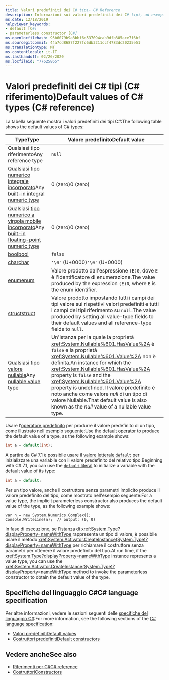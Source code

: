 ```yaml
---
title: Valori predefiniti dei C# tipi- C# Reference
description: Informazioni sui valori predefiniti dei C# tipi, ad esempio bool, Char, int, float, Double e altro.
ms.date: 12/18/2019
helpviewer_keywords:
- default [C#]
- parameterless constructor [C#]
ms.openlocfilehash: 93b6079b9a3bbf6d537094cab9dfb305ace7f6bf
ms.sourcegitcommit: 44a7cd8687f227fc6db3211ccf4783dc20235e51
ms.translationtype: MT
ms.contentlocale: it-IT
ms.lasthandoff: 02/26/2020
ms.locfileid: "77625865"
---
```

# <a name="default-values-of-c-types-c-reference"></a><span data-ttu-id="932e3-103">Valori predefiniti dei C# tipi (C# riferimento)</span><span class="sxs-lookup"><span data-stu-id="932e3-103">Default values of C# types (C# reference)</span></span>

<span data-ttu-id="932e3-104">La tabella seguente mostra i valori predefiniti dei tipi C#:</span><span class="sxs-lookup"><span data-stu-id="932e3-104">The following table shows the default values of C# types:</span></span>

|<span data-ttu-id="932e3-105">Type</span><span class="sxs-lookup"><span data-stu-id="932e3-105">Type</span></span>|<span data-ttu-id="932e3-106">Valore predefinito</span><span class="sxs-lookup"><span data-stu-id="932e3-106">Default value</span></span>|
|---------|------------------|
|<span data-ttu-id="932e3-107">Qualsiasi tipo riferimento</span><span class="sxs-lookup"><span data-stu-id="932e3-107">Any reference type</span></span>|`null`|
|<span data-ttu-id="932e3-108">Qualsiasi [tipo numerico integrale incorporato](integral-numeric-types.md)</span><span class="sxs-lookup"><span data-stu-id="932e3-108">Any [built-in integral numeric type](integral-numeric-types.md)</span></span>|<span data-ttu-id="932e3-109">0 (zero)</span><span class="sxs-lookup"><span data-stu-id="932e3-109">0 (zero)</span></span>|
|<span data-ttu-id="932e3-110">Qualsiasi [tipo numerico a virgola mobile incorporato](floating-point-numeric-types.md)</span><span class="sxs-lookup"><span data-stu-id="932e3-110">Any [built-in floating-point numeric type](floating-point-numeric-types.md)</span></span>|<span data-ttu-id="932e3-111">0 (zero)</span><span class="sxs-lookup"><span data-stu-id="932e3-111">0 (zero)</span></span>|
|[<span data-ttu-id="932e3-112">bool</span><span class="sxs-lookup"><span data-stu-id="932e3-112">bool</span></span>](bool.md)|`false`|
|[<span data-ttu-id="932e3-113">char</span><span class="sxs-lookup"><span data-stu-id="932e3-113">char</span></span>](char.md)|<span data-ttu-id="932e3-114">`'\0'` (U+0000)</span><span class="sxs-lookup"><span data-stu-id="932e3-114">`'\0'` (U+0000)</span></span>|
|[<span data-ttu-id="932e3-115">enum</span><span class="sxs-lookup"><span data-stu-id="932e3-115">enum</span></span>](enum.md)|<span data-ttu-id="932e3-116">Valore prodotto dall'espressione `(E)0`, dove `E` è l'identificatore di enumerazione.</span><span class="sxs-lookup"><span data-stu-id="932e3-116">The value produced by the expression `(E)0`, where `E` is the enum identifier.</span></span>|
|[<span data-ttu-id="932e3-117">struct</span><span class="sxs-lookup"><span data-stu-id="932e3-117">struct</span></span>](struct.md)|<span data-ttu-id="932e3-118">Valore prodotto impostando tutti i campi dei tipi valore sui rispettivi valori predefiniti e tutti i campi dei tipi riferimento su `null`.</span><span class="sxs-lookup"><span data-stu-id="932e3-118">The value produced by setting all value-type fields to their default values and all reference-type fields to `null`.</span></span>|
|<span data-ttu-id="932e3-119">Qualsiasi [tipo valore nullable](nullable-value-types.md)</span><span class="sxs-lookup"><span data-stu-id="932e3-119">Any [nullable value type](nullable-value-types.md)</span></span>|<span data-ttu-id="932e3-120">Un'istanza per la quale la proprietà <xref:System.Nullable%601.HasValue%2A> è `false` e la proprietà <xref:System.Nullable%601.Value%2A> non è definita.</span><span class="sxs-lookup"><span data-stu-id="932e3-120">An instance for which the <xref:System.Nullable%601.HasValue%2A> property is `false` and the <xref:System.Nullable%601.Value%2A> property is undefined.</span></span> <span data-ttu-id="932e3-121">Il valore predefinito è noto anche come valore *null* di un tipo di valore Nullable.</span><span class="sxs-lookup"><span data-stu-id="932e3-121">That default value is also known as the *null* value of a nullable value type.</span></span>|

<span data-ttu-id="932e3-122">Usare l'[operatore predefinito](../operators/default.md) per produrre il valore predefinito di un tipo, come illustrato nell'esempio seguente:</span><span class="sxs-lookup"><span data-stu-id="932e3-122">Use the [default operator](../operators/default.md) to produce the default value of a type, as the following example shows:</span></span>

```csharp
int a = default(int);
```

<span data-ttu-id="932e3-123">A partire da C# 7.1 è possibile usare il [ valore letterale `default`](../operators/default.md#default-literal) per inizializzare una variabile con il valore predefinito del relativo tipo:</span><span class="sxs-lookup"><span data-stu-id="932e3-123">Beginning with C# 7.1, you can use the [`default` literal](../operators/default.md#default-literal) to initialize a variable with the default value of its type:</span></span>

```csharp
int a = default;
```

<span data-ttu-id="932e3-124">Per un tipo valore, anche il costruttore senza parametri implicito produce il valore predefinito del tipo, come mostrato nell'esempio seguente:</span><span class="sxs-lookup"><span data-stu-id="932e3-124">For a value type, the implicit parameterless constructor also produces the default value of the type, as the following example shows:</span></span>

```csharp-interactive
var n = new System.Numerics.Complex();
Console.WriteLine(n);  // output: (0, 0)
```

<span data-ttu-id="932e3-125">In fase di esecuzione, se l'istanza di <xref:System.Type?displayProperty=nameWithType> rappresenta un tipo di valore, è possibile usare il metodo <xref:System.Activator.CreateInstance(System.Type)?displayProperty=nameWithType> per richiamare il costruttore senza parametri per ottenere il valore predefinito del tipo.</span><span class="sxs-lookup"><span data-stu-id="932e3-125">At run time, if the <xref:System.Type?displayProperty=nameWithType> instance represents a value type, you can use the <xref:System.Activator.CreateInstance(System.Type)?displayProperty=nameWithType> method to invoke the parameterless constructor to obtain the default value of the type.</span></span>

## <a name="c-language-specification"></a><span data-ttu-id="932e3-126">Specifiche del linguaggio C#</span><span class="sxs-lookup"><span data-stu-id="932e3-126">C# language specification</span></span>

<span data-ttu-id="932e3-127">Per altre informazioni, vedere le sezioni seguenti delle [specifiche del linguaggio C#](~/_csharplang/spec/introduction.md):</span><span class="sxs-lookup"><span data-stu-id="932e3-127">For more information, see the following sections of the [C# language specification](~/_csharplang/spec/introduction.md):</span></span>

- [<span data-ttu-id="932e3-128">Valori predefiniti</span><span class="sxs-lookup"><span data-stu-id="932e3-128">Default values</span></span>](~/_csharplang/spec/variables.md#default-values)
- [<span data-ttu-id="932e3-129">Costruttori predefiniti</span><span class="sxs-lookup"><span data-stu-id="932e3-129">Default constructors</span></span>](~/_csharplang/spec/types.md#default-constructors)

## <a name="see-also"></a><span data-ttu-id="932e3-130">Vedere anche</span><span class="sxs-lookup"><span data-stu-id="932e3-130">See also</span></span>

- [<span data-ttu-id="932e3-131">Riferimenti per C#</span><span class="sxs-lookup"><span data-stu-id="932e3-131">C# reference</span></span>](../index.md)
- [<span data-ttu-id="932e3-132">Costruttori</span><span class="sxs-lookup"><span data-stu-id="932e3-132">Constructors</span></span>](../../programming-guide/classes-and-structs/constructors.md)
